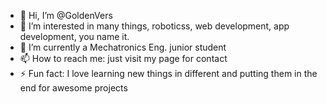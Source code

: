- 👋 Hi, I’m @GoldenVers
- 👀 I’m interested in many things, roboticss, web development, app development, you name it.
- 🌱 I’m currently a Mechatronics Eng. junior student
- 📫 How to reach me: just visit my page for contact
- ⚡ Fun fact: I love learning new things in different and putting them in the end for awesome projects

<!---
GoldenVers/GoldenVers is a ✨ special ✨ repository because its `README.md` (this file) appears on your GitHub profile.
You can click the Preview link to take a look at your changes.
--->
